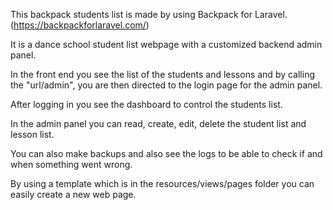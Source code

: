 This backpack students list is made by using Backpack for Laravel. (https://backpackforlaravel.com/)

It is a dance school student list webpage with a customized backend admin panel.

In the front end you see the list of the students and lessons and by calling the "url/admin", you are then directed to the login page for the admin panel.

After logging in you see the dashboard to control the students list.

In the admin panel you can read, create, edit, delete the student list and lesson list. 

You can also make backups and also see the logs to be able to check if and when something went wrong.

By using a template which is in the resources/views/pages folder you can easily create a new web page.
